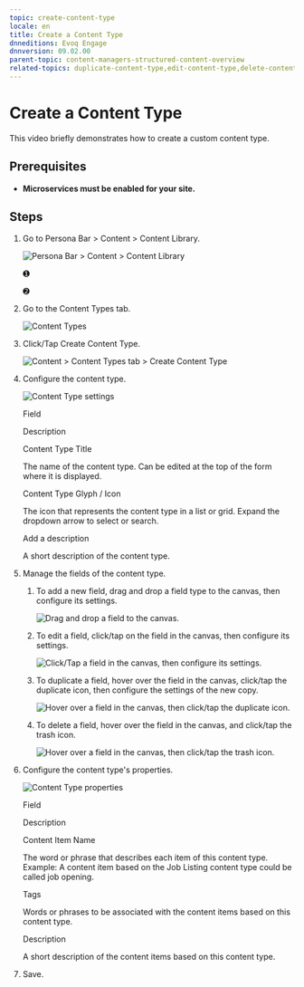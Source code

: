 ```yaml
---
topic: create-content-type
locale: en
title: Create a Content Type
dnneditions: Evoq Engage
dnnversion: 09.02.00
parent-topic: content-managers-structured-content-overview
related-topics: duplicate-content-type,edit-content-type,delete-content-type,content-fields-versus-form-fields
---
```


# Create a Content Type

This video briefly demonstrates how to create a custom content type.

  

## Prerequisites

*   **Microservices must be enabled for your site.**

## Steps

1.  Go to Persona Bar \> Content \> Content Library.
    
    ![Persona Bar > Content > Content Library](/images/scr-pbar-cmg-Content-E91.png)
    
    ➊
    
    ➋
    
2.  Go to the Content Types tab.
    
    ![Content Types](/images/scr-pbtabs-all-Content-ContentLibrary-ContentTypes-E91.png)
    
3.  Click/Tap Create Content Type.
    
      
    
    ![Content > Content Types tab > Create Content Type](/images/scr-pbtabs-all-Content-ContentLibrary-ContentTypes-CreateContentTypeButton-E91.png)
    
      
    
4.  Configure the content type.
    
      
    
    ![Content Type settings](/images/scr-ContentTypes-Settings.png)
    
      
    
    Field
    
    Description
    
    Content Type Title
    
    The name of the content type. Can be edited at the top of the form where it is displayed.
    
    Content Type Glyph / Icon
    
    The icon that represents the content type in a list or grid. Expand the dropdown arrow to select or search.
    
    Add a description
    
    A short description of the content type.
    
5.  Manage the fields of the content type.
    1.  To add a new field, drag and drop a field type to the canvas, then configure its settings.
        
          
        
        ![Drag and drop a field to the canvas.](/images/scr-ContentField-Add.png)
        
          
        
    2.  To edit a field, click/tap on the field in the canvas, then configure its settings.
        
          
        
        ![Click/Tap a field in the canvas, then configure its settings.](/images/scr-ContentField-Edit.png)
        
          
        
    3.  To duplicate a field, hover over the field in the canvas, click/tap the duplicate icon, then configure the settings of the new copy.
        
          
        
        ![Hover over a field in the canvas, then click/tap the duplicate icon.](/images/scr-ContentField-Hover-Dup.png)
        
          
        
    4.  To delete a field, hover over the field in the canvas, and click/tap the trash icon.
        
          
        
        ![Hover over a field in the canvas, then click/tap the trash icon.](/images/scr-ContentField-Hover-Del.png)
        
          
        
6.  Configure the content type's properties.
    
      
    
    ![Content Type properties](/images/scr-ContentTypes-Properties.png)
    
      
    
    Field
    
    Description
    
    Content Item Name
    
    The word or phrase that describes each item of this content type. Example: A content item based on the Job Listing content type could be called job opening.
    
    Tags
    
    Words or phrases to be associated with the content items based on this content type.
    
    Description
    
    A short description of the content items based on this content type.
    
7.  Save.